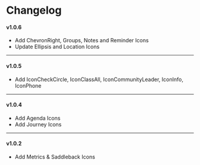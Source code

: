 # Changelog

#### v1.0.6

- Add ChevronRight, Groups, Notes and Reminder Icons
- Update Ellipsis and Location Icons

---

#### v1.0.5

- Add IconCheckCircle, IconClassAll, IconCommunityLeader, IconInfo, IconPhone

---

#### v1.0.4

- Add Agenda Icons
- Add Journey Icons

---

#### v1.0.2

- Add Metrics & Saddleback Icons
